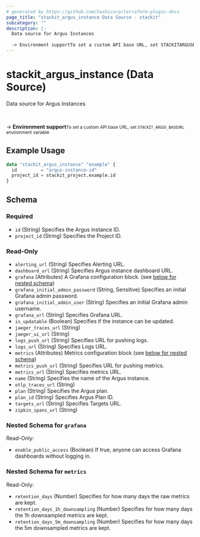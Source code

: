 ```yaml
---
# generated by https://github.com/hashicorp/terraform-plugin-docs
page_title: "stackit_argus_instance Data Source - stackit"
subcategory: ""
description: |-
  Data source for Argus Instances
  
  -> Environment supportTo set a custom API base URL, set STACKITARGUSBASEURL environment variable
---
```


# stackit_argus_instance (Data Source)

Data source for Argus Instances

<br />

-> __Environment support__<small>To set a custom API base URL, set <code>STACKIT_ARGUS_BASEURL</code> environment variable </small>

## Example Usage

```terraform
data "stackit_argus_instance" "example" {
  id         = "argus-instance-id"
  project_id = stackit_project.example.id
}
```

<!-- schema generated by tfplugindocs -->
## Schema

### Required

- `id` (String) Specifies the Argus instance ID.
- `project_id` (String) Specifies the Project ID.

### Read-Only

- `alerting_url` (String) Specifies Alerting URL.
- `dashboard_url` (String) Specifies Argus instance dashboard URL.
- `grafana` (Attributes) A Grafana configuration block. (see [below for nested schema](#nestedatt--grafana))
- `grafana_initial_admin_password` (String, Sensitive) Specifies an initial Grafana admin password.
- `grafana_initial_admin_user` (String) Specifies an initial Grafana admin username.
- `grafana_url` (String) Specifies Grafana URL.
- `is_updatable` (Boolean) Specifies if the instance can be updated.
- `jaeger_traces_url` (String)
- `jaeger_ui_url` (String)
- `logs_push_url` (String) Specifies URL for pushing logs.
- `logs_url` (String) Specifies Logs URL.
- `metrics` (Attributes) Metrics configuration block (see [below for nested schema](#nestedatt--metrics))
- `metrics_push_url` (String) Specifies URL for pushing metrics.
- `metrics_url` (String) Specifies metrics URL.
- `name` (String) Specifies the name of the Argus instance.
- `otlp_traces_url` (String)
- `plan` (String) Specifies the Argus plan.
- `plan_id` (String) Specifies Argus Plan ID.
- `targets_url` (String) Specifies Targets URL.
- `zipkin_spans_url` (String)

<a id="nestedatt--grafana"></a>
### Nested Schema for `grafana`

Read-Only:

- `enable_public_access` (Boolean) If true, anyone can access Grafana dashboards without logging in.


<a id="nestedatt--metrics"></a>
### Nested Schema for `metrics`

Read-Only:

- `retention_days` (Number) Specifies for how many days the raw metrics are kept.
- `retention_days_1h_downsampling` (Number) Specifies for how many days the 1h downsampled metrics are kept.
- `retention_days_5m_downsampling` (Number) Specifies for how many days the 5m downsampled metrics are kept.


